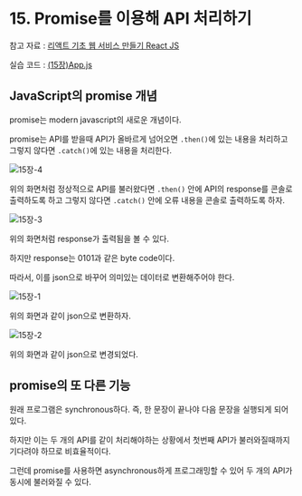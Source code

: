 # 15. Promise를 이용해 API 처리하기

참고 자료 : 
[리액트 기초 웹 서비스 만들기 React JS](https://www.youtube.com/watch?v=sM2p1EqTlw4&list=PL7jH19IHhOLOFTVD4R8FeZWkwpVi8-9Fv)

실습 코드 : [(15장)App.js](https://github.com/Se-Hun/WebStudy/tree/master/React.js/code)

## JavaScript의 promise 개념

promise는 modern javascript의 새로운 개념이다.

promise는 API를 받을때 API가 올바르게 넘어오면 `.then()`에 있는 내용을 처리하고 그렇지 않다면 `.catch()`에 있는 내용을 처리한다.

![15장-4](https://github.com/Se-Hun/WebStudy/blob/master/React.js/png/15%EC%9E%A5-4.PNG)

위의 화면처럼 정상적으로 API를 불러왔다면 `.then()` 안에 API의 response를 콘솔로 출력하도록 하고 그렇지 않다면 `.catch()` 안에 오류 내용을 콘솔로 출력하도록 하자.

![15장-3](https://github.com/Se-Hun/WebStudy/blob/master/React.js/png/15%EC%9E%A5-3.PNG)

위의 화면처럼 response가 출력됨을 볼 수 있다.

하지만 response는 0101과 같은 byte code이다.

따라서, 이를 json으로 바꾸어 의미있는 데이터로 변환해주어야 한다.

![15장-1](https://github.com/Se-Hun/WebStudy/blob/master/React.js/png/15%EC%9E%A5-1.PNG)

위의 화면과 같이 json으로 변환하자.

![15장-2](https://github.com/Se-Hun/WebStudy/blob/master/React.js/png/15%EC%9E%A5-2.PNG)

위의 화면과 같이 json으로 변경되었다.

## promise의 또 다른 기능

원래 프로그램은 synchronous하다. 즉, 한 문장이 끝나야 다음 문장을 실행되게 되어있다.

하지만 이는 두 개의 API를 같이 처리해야하는 상황에서 첫번째 API가 불러와질때까지 기다려야 하므로 비효율적이다.

그런데 promise를 사용하면 asynchronous하게 프로그래밍할 수 있어 두 개의 API가 동시에 불러와질 수 있다.